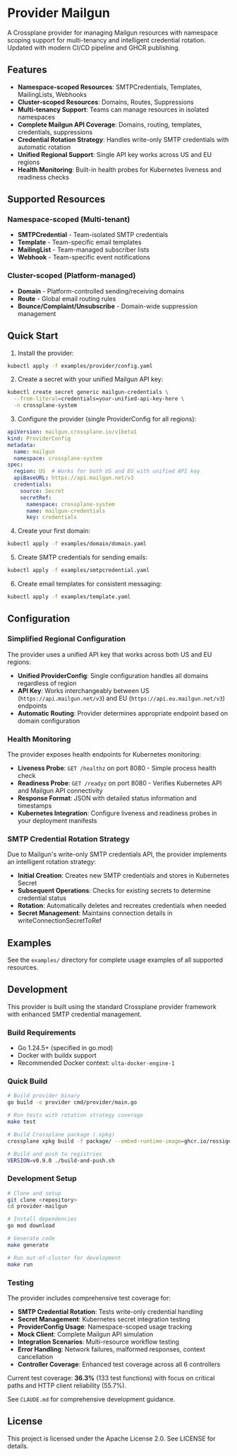 # Provider Mailgun

A Crossplane provider for managing Mailgun resources with namespace scoping support for multi-tenancy and intelligent credential rotation. Updated with modern CI/CD pipeline and GHCR publishing.

## Features

- **Namespace-scoped Resources**: SMTPCredentials, Templates, MailingLists, Webhooks
- **Cluster-scoped Resources**: Domains, Routes, Suppressions
- **Multi-tenancy Support**: Teams can manage resources in isolated namespaces
- **Complete Mailgun API Coverage**: Domains, routing, templates, credentials, suppressions
- **Credential Rotation Strategy**: Handles write-only SMTP credentials with automatic rotation
- **Unified Regional Support**: Single API key works across US and EU regions
- **Health Monitoring**: Built-in health probes for Kubernetes liveness and readiness checks

## Supported Resources

### Namespace-scoped (Multi-tenant)
- **SMTPCredential** - Team-isolated SMTP credentials
- **Template** - Team-specific email templates
- **MailingList** - Team-managed subscriber lists
- **Webhook** - Team-specific event notifications

### Cluster-scoped (Platform-managed)
- **Domain** - Platform-controlled sending/receiving domains
- **Route** - Global email routing rules
- **Bounce/Complaint/Unsubscribe** - Domain-wide suppression management

## Quick Start

1. Install the provider:
```bash
kubectl apply -f examples/provider/config.yaml
```

2. Create a secret with your unified Mailgun API key:
```bash
kubectl create secret generic mailgun-credentials \
  --from-literal=credentials=your-unified-api-key-here \
  -n crossplane-system
```

3. Configure the provider (single ProviderConfig for all regions):
```yaml
apiVersion: mailgun.crossplane.io/v1beta1
kind: ProviderConfig
metadata:
  name: mailgun
  namespace: crossplane-system
spec:
  region: US  # Works for both US and EU with unified API key
  apiBaseURL: https://api.mailgun.net/v3
  credentials:
    source: Secret
    secretRef:
      namespace: crossplane-system
      name: mailgun-credentials
      key: credentials
```

4. Create your first domain:
```bash
kubectl apply -f examples/domain/domain.yaml
```

5. Create SMTP credentials for sending emails:
```bash
kubectl apply -f examples/smtpcredential.yaml
```

6. Create email templates for consistent messaging:
```bash
kubectl apply -f examples/template.yaml
```

## Configuration

### Simplified Regional Configuration

The provider uses a unified API key that works across both US and EU regions:

- **Unified ProviderConfig**: Single configuration handles all domains regardless of region
- **API Key**: Works interchangeably between US (`https://api.mailgun.net/v3`) and EU (`https://api.eu.mailgun.net/v3`) endpoints
- **Automatic Routing**: Provider determines appropriate endpoint based on domain configuration

### Health Monitoring

The provider exposes health endpoints for Kubernetes monitoring:

- **Liveness Probe**: `GET /healthz` on port 8080 - Simple process health check
- **Readiness Probe**: `GET /readyz` on port 8080 - Verifies Kubernetes API and Mailgun API connectivity
- **Response Format**: JSON with detailed status information and timestamps
- **Kubernetes Integration**: Configure liveness and readiness probes in your deployment manifests

### SMTP Credential Rotation Strategy

Due to Mailgun's write-only SMTP credentials API, the provider implements an intelligent rotation strategy:

- **Initial Creation**: Creates new SMTP credentials and stores in Kubernetes Secret
- **Subsequent Operations**: Checks for existing secrets to determine credential status
- **Rotation**: Automatically deletes and recreates credentials when needed
- **Secret Management**: Maintains connection details in writeConnectionSecretToRef

## Examples

See the `examples/` directory for complete usage examples of all supported resources.

## Development

This provider is built using the standard Crossplane provider framework with enhanced SMTP credential management.

### Build Requirements
- Go 1.24.5+ (specified in go.mod)
- Docker with buildx support
- Recommended Docker context: `ulta-docker-engine-1`

### Quick Build
```bash
# Build provider binary
go build -o provider cmd/provider/main.go

# Run tests with rotation strategy coverage
make test

# Build Crossplane package (.xpkg)
crossplane xpkg build -f package/ --embed-runtime-image=ghcr.io/rossigee/provider-mailgun:v0.9.0

# Build and push to registries
VERSION=v0.9.0 ./build-and-push.sh
```

### Development Setup
```bash
# Clone and setup
git clone <repository>
cd provider-mailgun

# Install dependencies
go mod download

# Generate code
make generate

# Run out-of-cluster for development
make run
```

### Testing

The provider includes comprehensive test coverage for:
- **SMTP Credential Rotation**: Tests write-only credential handling
- **Secret Management**: Kubernetes secret integration testing
- **ProviderConfig Usage**: Namespace-scoped usage tracking
- **Mock Client**: Complete Mailgun API simulation
- **Integration Scenarios**: Multi-resource workflow testing
- **Error Handling**: Network failures, malformed responses, context cancellation
- **Controller Coverage**: Enhanced test coverage across all 6 controllers

Current test coverage: **36.3%** (133 test functions) with focus on critical paths and HTTP client reliability (55.7%).

See `CLAUDE.md` for comprehensive development guidance.

## License

This project is licensed under the Apache License 2.0. See LICENSE for details.
